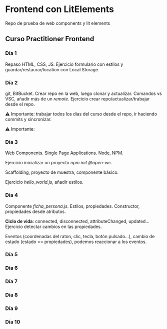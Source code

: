 # Frontend con LitElements

Repo de prueba de web components y lit elements

## Curso Practitioner Frontend

### Día 1

Repaso HTML, CSS, JS. Ejercicio formulario con estilos y guardar/restaurar/location con Local Storage.

### Día 2

git, BitBucket. Crear repo en la web, luego clonar y actualizar. Comandos vs VSC, añadir más de un _remote_. Ejercicio crear repo/actualizar/trabajar desde el repo.

⚠ Importante: trabajar todos los dias del curso desde el repo, ir haciendo commits y sincronizar.

⚠ Importante: 

### Día 3

Web Components. Single Page Applications. Node, NPM.

Ejercicio inicializar un proyecto _npm init @open-wc_.

Scaffolding, proyecto de muestra, componente básico.

Ejercicio _hello_world.js_, añadir estilos.

### Día 4

Componente _ficha_persona.js_. Estilos, propiedades. Constructor, propiedades desde atributos.

**Ciclo de vida**: connected, disconnected, attributeChanged, updated... Ejercicio detectar cambios en las propiedades.

Eventos (coordenadas del raton, clic, tecla, botón pulsado...), cambio de estado (estado == propiedades), podemos reaccionar a los eventos.

### Día 5



### Día 6



### Día 7



### Día 8



### Día 9



### Día 10



